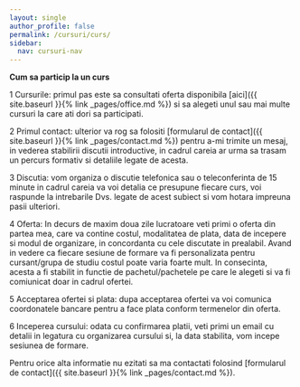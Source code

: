 ```yaml
---
layout: single
author_profile: false
permalink: /cursuri/curs/
sidebar:
  nav: cursuri-nav
---
```


**Cum sa particip la un curs**

1 Cursurile: primul pas este sa consultati oferta disponibila [aici]({{ site.baseurl }}{% link _pages/office.md %}) si sa alegeti unul sau mai multe cursuri la care ati dori sa participati. 

2 Primul contact: ulterior va rog sa folositi [formularul de contact]({{ site.baseurl }}{% link _pages/contact.md %}) pentru a-mi trimite un mesaj, in vederea stabilirii discutii introductive, in cadrul careia ar urma sa trasam un percurs formativ si detaliile legate de acesta. 

3 Discutia: vom organiza o discutie telefonica sau o teleconferinta de 15 minute in cadrul careia va voi detalia ce presupune fiecare curs, voi raspunde la intrebarile Dvs. legate de acest subiect si vom hotara impreuna pasii ulteriori.

4 Oferta: In decurs de maxim doua zile lucratoare veti primi o oferta din partea mea, care va contine costul, modalitatea de plata, data de incepere si modul de organizare, in concordanta cu cele discutate in prealabil. Avand in vedere ca fiecare sesiune de formare va fi personalizata pentru cursant/grupa de studiu costul poate varia foarte mult. In consecinta, acesta a fi stabilit in functie de pachetul/pachetele pe care le alegeti si va fi comiunicat doar in cadrul ofertei.

5 Acceptarea ofertei si plata: dupa acceptarea ofertei va voi comunica coordonatele bancare pentru a face plata conform termenelor din oferta.

6 Inceperea cursului: odata cu confirmarea platii, veti primi un email cu detalii in legatura cu organizarea cursului si, la data stabilita, vom incepe sesiunea de formare.

Pentru orice alta informatie nu ezitati sa ma contactati folosind [formularul de contact]({{ site.baseurl }}{% link _pages/contact.md %}).
